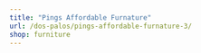 ```yaml
---
title: "Pings Affordable Furnature"
url: /dos-palos/pings-affordable-furnature-3/
shop: furniture
---
```

